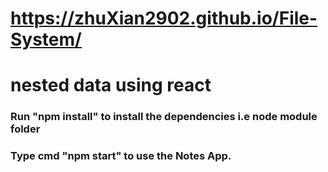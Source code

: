 <!-- @format -->

# https://zhuXian2902.github.io/File-System/

# nested data using react

### Run "npm install" to install the dependencies i.e node module folder

### Type cmd "npm start" to use the Notes App.
